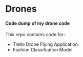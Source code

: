 # Drones

#### Code dump of my drone code

This repo contains code for:
- Trello Drone Flying Application
- Fashion Classifcation Model
